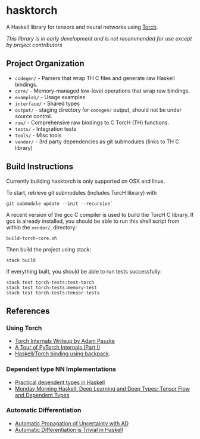 # hasktorch

A Haskell library for tensors and neural networks using
[Torch](https://github.com/torch/torch7).

*This library is in early development and is not recommended for use except by
project contributors*

## Project Organization

- `codegen/` - Parsers that wrap TH C files and generate raw Haskell bindings.
- `core/` - Memory-managed low-level operations that wrap raw bindings.
- `examples/` - Usage examples
- `interface/` - Shared types
- `output/` - staging directory for `codegen/` output, should not be under
  source control.
- `raw/` - Comprehensive raw bindings to C TorcH (TH) functions.
- `tests/` - Integration tests
- `tools/` - Misc tools
- `vendor/` - 3rd party dependencies as git submodules (links to TH C library)

## Build Instructions

Currently building hasktorch is only supported on OSX and linux.

To start, retrieve git submodules (includes TorcH library) with

```
git submodule update --init --recursive`
```

A recent version of the gcc C compiler is used to build the TorcH C library. If
gcc is already installed, you should be able to run this shell script from
within the `vendor/`, directory:

```
build-torch-core.sh
```

Then build the project using stack:

```
stack build
```

If everything built, you should be able to run tests successfully:

```
stack test torch-tests:test-torch
stack test torch-tests:memory-test
stack test torch-tests:tensor-tests
```

## References

### Using Torch

- [Torch Internals Writeup by Adam Paszke](https://apaszke.github.io/torch-internals.html) 
- [A Tour of PyTorch Internals (Part I)](http://pytorch.org/2017/05/11/Internals.html)
- [Haskell/Torch binding using backpack](http://blog.ezyang.com/2017/08/backpack-for-deep-learning/).

###  Dependent type NN Implementations

- [Practical dependent types in Haskell](https://blog.jle.im/entry/practical-dependent-types-in-haskell-1.html)
- [Monday Morning Haskell: Deep Learning and Deep Types: Tensor Flow and Dependent Types](https://mmhaskell.com/blog/2017/9/11/deep-learning-and-deep-types-tensor-flow-and-dependent-types)

### Automatic Differentiation

- [Automatic Propagation of Uncertainty with AD](https://blog.jle.im/entry/automatic-propagation-of-uncertainty-with-ad.html)
- [Automatic Differentiation is Trivial in Haskell](http://www.danielbrice.net/blog/2015-12-01/])

